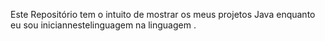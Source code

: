 Este Repositório tem o intuito de mostrar os meus projetos Java enquanto  eu sou iniciannestelinguagem  na linguagem .
